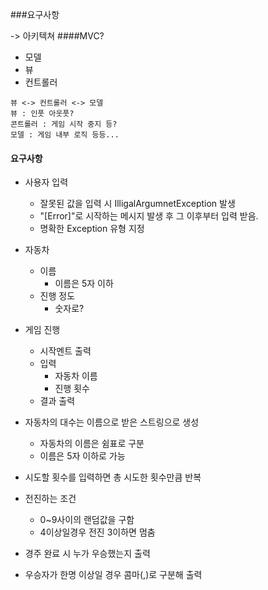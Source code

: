 ###요구사항

-> 아키텍쳐
####MVC?
- 모델
- 뷰
- 컨트롤러

```
뷰 <-> 컨트롤러 <-> 모델
뷰 : 인풋 아웃풋?
콘트롤러 : 게임 시작 중지 등?
모델 : 게임 내부 로직 등등...
```
#### 요구사항
* 사용자 입력
  * 잘못된 값을 입력 시 IlligalArgumnetException 발생
  * "[Error]"로 시작하는 메시지 발생 후 그 이후부터 입력 받음.
  * 명확한 Exception 유형 지정
* 자동차
  * 이름
    * 이름은 5자 이하
  * 진행 정도
    * 숫자로?

* 게임 진행
  * 시작멘트 출력
  * 입력
    * 자동차 이름
    * 진행 횟수
  * 결과 출력

* 자동차의 대수는 이름으로 받은 스트링으로 생성
  * 자동차의 이름은 쉼표로 구분
  * 이름은 5자 이하로 가능
* 시도할 횟수를 입력하면 총 시도한 횟수만큼 반복
* 전진하는 조건
  * 0~9사이의 랜덤값을 구함
  * 4이상일경우 전진 3이하면 멈춤
* 경주 완료 시 누가 우승했는지 출력
* 우승자가 한명 이상일 경우 콤마(,)로 구분해 출력
